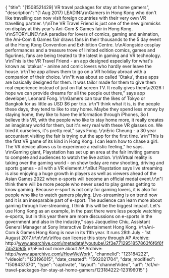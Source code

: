 {
    "title": "[1508521429] VR travel packages for stay at home gamers",
    "description": "(1 Aug 2017) LEADIN:\r\nGamers in Hong Kong who don't like travelling can now visit foreign countries with their very own VR travelling partner. \r\nThe VR Travel Friend is just one of the new gimmicks on display at this year's Ani-Com &amp; Games fair in Hong Kong. \r\nSTORYLINE\r\nA paradise for lovers of comics, gaming and animation, the Ani-Com &amp; Games fair draws fans in their thousands to the 5 day event at the Hong Kong Convention and Exhibition Centre. \r\nAlongside cosplay performances and a treasure trove of limited edition comics, games and figurines, fans are being treated to the latest in gaming and VR technology. \r\nThis is the VR Travel Friend - an app designed especially for what's known as 'otakus' - anime and comic lovers who hardly ever leave the house. \r\nThe app allows them to go on a VR holiday abroad with a companion of their choice. \r\n\"It was about so called 'Otaku', these apps are basically designed for them. It was tailor made for them to give them real experience instead of just on flat screen TV. It really gives them\u2026 I hope we can provide dreams for all the people out there,\" says app developer, Leonard Fong. \r\nGamers can tour the likes of Tokyo or Bangkok for as little as USD $6 per trip. \r\n\"I think what it is, is the people these days, they tend to like to stay home. Maybe they spend less money by staying home, they like to have the information through iPhones, So I believe this VR, with the people who like to stay home more, it really creates an imaginary world for them, but it's very real with these VR glasses on. We tried it ourselves, it's pretty real,\" says Fong. \r\nEric Cheung - a 30 year accountant visiting the fair is trying out the app for the first time.  \r\n\"This is the first VR game of its kind in Hong Kong. I can learn how to chase a girl. The VR device allows us to experience a realistic feeling,\" he says. \r\nGaming giant, Playstation has set up an area at the fair inviting gamers to compete and audiences to watch the live action.  \r\nVirtual reality is taking over the gaming world - on show today are new shooting, driving and sports games - all with a VR element.\r\nBut Playstation says live streaming is also enjoying a huge growth in players as well as viewers ahead of the Asian Games 2022 when e-sports will become an official medal event.\r\n\"I think there will be more people who never used to play games getting to know gaming. Because e-sport is not only for gaming lovers, it is also for people who like to watch gamers playing. Live-streaming is on trend now and it is an inseparable part of e-sport. The audience can learn more about gaming through live-streaming, I think this will be the biggest impact. Let's use Hong Kong as an example, in the past there were less people watching e-sports, but in this year there are more discussions on e-sports in the government and also in the industry,\" says Jacqueline Chiu, Assistant General Manager at Sony Interactive Entertainment Hong Kong. \r\nAni-Com &amp; Games Hong Kong is now in its 11th year. It runs  28th July - 1st August 2017.\r\n\r\n\r\nYou can license this story through AP Archive: http:\/\/www.aparchive.com\/metadata\/youtube\/2f3e7712951857863f6f6f6f7d52b9d5 \r\nFind out more about AP Archive: http:\/\/www.aparchive.com\/HowWeWork",
    "channelid": "123184222",
    "videoid": "123196015",
    "date_created": "1502021704",
    "date_modified": "1508437370",
    "type": "captivate",
    "layout": "channelVideo",
    "url": "\/c1\/vr-travel-packages-for-stay-at-home-gamers\/123184222-123196015"
}